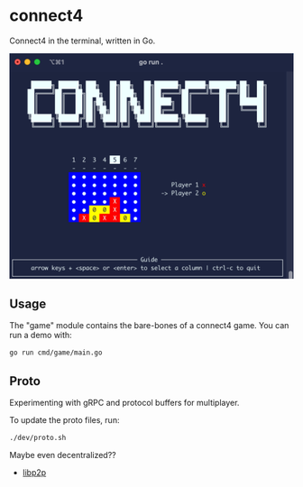 # connect4

Connect4 in the terminal, written in Go.

![screenshot](images/screenshot.png)

## Usage

The "game" module contains the bare-bones of a connect4 game. You can run a demo with:

```sh
go run cmd/game/main.go
```

## Proto

Experimenting with gRPC and protocol buffers for multiplayer.

To update the proto files, run:

```sh
./dev/proto.sh
```

Maybe even decentralized??

- [libp2p](https://docs.libp2p.io/guides/getting-started/go/)
